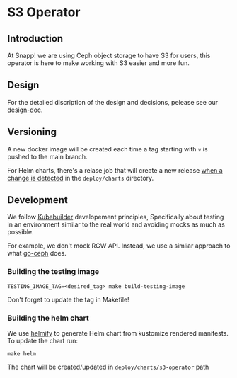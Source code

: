 # S3 Operator

## Introduction

At Snapp! we are using Ceph object storage to have S3 for users, this operator is here
to make working with S3 easier and more fun.

## Design

For the detailed discription of the design and decisions, pelease see our [design-doc](docs/DESIGN.md).

## Versioning

A new docker image will be created each time a tag starting with `v` is pushed to the main branch.

For Helm charts, there's a relase job that will create a new
release [when a change is detected](https://helm.sh/docs/howto/chart_releaser_action/#github-actions-workflow) in
the `deploy/charts` directory.

## Development

We follow [Kubebuilder](https://github.com/kubernetes-sigs/kubebuilder/blob/master/DESIGN.md#development) developement
principles, Specifically about testing in an environment similar to the real world and avoiding mocks as much as
possible.

For example, we don't mock RGW API. Instead, we use a simliar approach to
what [go-ceph](https://github.com/ceph/go-ceph/) does.

### Building the testing image

```shell
TESTING_IMAGE_TAG=<desired_tag> make build-testing-image
```

Don't forget to update the tag in Makefile!

### Building the helm chart

We use [helmify](https://github.com/arttor/helmify) to generate Helm chart from kustomize rendered manifests. To update
the chart run:

```shell
make helm
```

The chart will be created/updated in `deploy/charts/s3-operator` path
